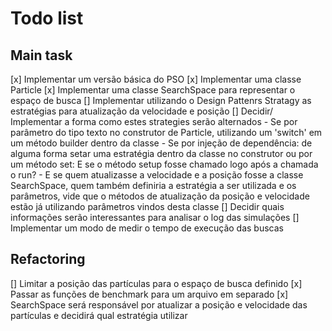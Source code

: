 # Todo list

## Main task

[x] Implementar um versão básica do PSO
    [x] Implementar uma classe Particle
    [x] Implementar uma classe SearchSpace para representar o espaço de busca
[] Implementar utilizando o Design Pattenrs Stratagy as estratégias para atualização da velocidade e posição
    [] Decidir/ Implementar a forma como estes strategies serão alternados
        - Se por parâmetro do tipo texto no construtor de Particle, utilizando um 'switch' em um método builder dentro da classe
        - Se por injeção de dependência: de alguma forma setar uma estratégia dentro da classe no construtor ou por um método set: E se o método setup fosse chamado logo após a chamada o run?
        - E se quem atualizasse a velocidade e a posição fosse a classe SearchSpace, quem também definiria a estratégia a ser utilizada e os parâmetros, vide que o métodos de atualização da posição e velocidade estão já utilizando parâmetros vindos desta classe
[] Decidir quais informações serão interessantes para analisar o log das simulações
[] Implementar um modo de medir o tempo de execução das buscas

## Refactoring

[] Limitar a posição das partículas para o espaço de busca definido
[x] Passar as funções de benchmark para um arquivo em separado
[x] SearchSpace será responsável por atualizar a posição e velocidade das partículas e decidirá qual estratégia utilizar